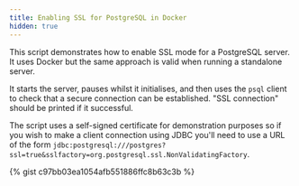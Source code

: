 ```yaml
---
title: Enabling SSL for PostgreSQL in Docker
hidden: true
---
```


This script demonstrates how to enable SSL mode for a PostgreSQL server. It uses Docker but the same approach is valid when running a standalone server.

It starts the server, pauses whilst it initialises, and then uses the `psql` client to check that a secure connection can be established. "SSL connection" should be printed if it successful.

The script uses a self-signed certificate for demonstration purposes so if you wish to make a client connection using JDBC you'll need to use a URL of the form `jdbc:postgresql:///postgres?ssl=true&sslfactory=org.postgresql.ssl.NonValidatingFactory`.

{% gist c97bb03ea1054afb551886ffc8b63c3b %}
